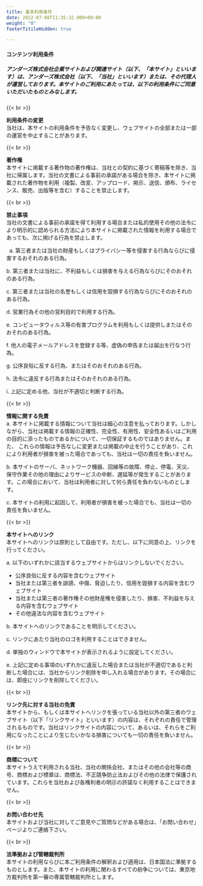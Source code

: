 ```yaml
---
title: 基本利用条件
date: 2022-07-08T11:35:32.000+09:00
weight: "0"
footerTitileHidden: true

---
```

#### コンテンツ利用条件

##### アンダーズ株式会社企業サイトおよび関連サイト（以下、「本サイト」といいます）は、アンダーズ株式会社（以下、「当社」といいます）または、その代理人が運営しております。本サイトのご利用にあたっては、以下の利用条件にご同意いただいたものとみなします。

{{< br >}}

**利用条件の変更**  
当社は、本サイトの利用条件を予告なく変更し、ウェブサイトの全部または一部の運営を中止することがあります。

{{< br >}}

**著作権**  
本サイトに掲載する著作物の著作権は、当社との契約に基づく寄稿等を除き、当社に帰属します。当社の文書による事前の承諾がある場合を除き、本サイトに掲載された著作物を利用（複製、改変、アップロード、掲示、送信、頒布、ライセンス、販売、出版等を含む）することを禁止します。

{{< br >}}

**禁止事項**  
当社の文書による事前の承諾を得て利用する場合または私的使用その他の法令により明示的に認められる方法により本サイトに掲載された情報を利用する場合であっても、次に掲げる行為を禁止します。

&nbsp; a. 第三者または当社の財産もしくはプライバシー等を侵害する行為ならびに侵害するおそれのある行為。

b. 第三者または当社に、不利益もしくは損害を与える行為ならびにそのおそれのある行為。

c. 第三者または当社の名誉もしくは信用を毀損する行為ならびにそのおそれのある行為。

d. 営業行為その他の営利目的で利用する行為。

e. コンピュータウィルス等の有害プログラムを利用もしくは提供しまたはそのおそれのある行為。

f. 他人の電子メールアドレスを登録する等、虚偽の申告または届出を行なう行為。

g. 公序良俗に反する行為、またはそのおそれのある行為。

h. 法令に違反する行為またはそのおそれのある行為。

i. 上記に定める他、当社が不適切と判断する行為。

{{< br >}}

**情報に関する免責**  
a. 本サイトに掲載する情報について当社は細心の注意を払っております。しかしながら、当社は掲載する情報の正確性、完全性、有用性、安全性あるいはご利用の目的に添ったものであるかについて、一切保証するものではありません。また、 これらの情報は予告なしに変更または掲載の中止を行うことがあり、これにより利用者が損害を被った場合であっても、当社は一切の責任を負いません。

b. 本サイトのサーバ、ネットワーク機器、回線等の故障、停止、停電、天災、保守作業その他の理由によりサービスの中断、遅延等が発生することがあります。この場合において、当社は利用者に対して何ら責任を負わないものとします。

c. 本サイトの利用に起因して、利用者が損害を被った場合でも、当社は一切の責任を負いません。

{{< br >}}

**本サイトへのリンク**  
本サイトへのリンクは原則として自由です。ただし、以下に同意の上、リンクを行ってください。

a. 以下のいずれかに該当するウェブサイトからはリンクしないでください。

* 公序良俗に反する内容を含むウェブサイト
* 当社または第三者を誹謗、中傷、脅迫したり、信用を毀損する内容を含むウェブサイト
* 当社または第三者の著作権その他財産権を侵害したり、損害、不利益を与える内容を含むウェブサイト
* その他違法な内容を含むウェブサイト

b. 本サイトへのリンクであることを明示してください。

c. リンクにあたり当社のロゴを利用することはできません。

d. 単独のウィンドウで本サイトが表示されるように設定してください。

e. 上記に定める事項のいずれかに違反した場合または当社が不適切であると判断した場合には、当社からリンク削除を申し入れる場合があります。その場合には、即座にリンクを削除してください。

{{< br >}}

**リンク先に対する当社の免責**  
本サイトから、もしくは本サイトへリンクを張っている当社以外の第三者のウェブサイト（以下「リンクサイト」といいます）の内容は、それぞれの責任で管理されるものです。当社はリンクサイトの内容について、あるいは、それらをご利用になったことにより生じたいかなる損害についても一切の責任を負いません。

{{< br >}}

**商標について**  
本サイトうえで利用される当社、当社の関係会社、またはその他の会社等の商号、商標および標章は、商標法、不正競争防止法およびその他の法律で保護されています。これらを当社および各権利者の明示の許諾なく利用することはできません。

{{< br >}}

**お問い合わせ先**  
本サイトおよび当社に対してご意見やご質問などがある場合は、「お問い合わせ」ページよりご連絡下さい。

{{< br >}}

**法準拠および管轄裁判所**  
本サイトの利用ならびに本ご利用条件の解釈および適用は、日本国法に準拠するものとします。また、本サイトの利用に関わるすべての紛争については、東京地方裁判所を第一審の専属管轄裁判所とします。